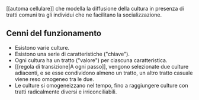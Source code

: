 [[automa cellulare]] che modella la diffusione della cultura in presenza di tratti comuni tra gli individui che ne facilitano la socializzazione.

## Cenni del funzionamento

- Esistono varie culture.
- Esistono una serie di caratteristiche ("chiave").
- Ogni cultura ha un tratto ("valore") per ciascuna caratteristica.
- [[regola di transizione|A ogni passo]], vengono selezionate due culture adiacenti, e se esse condividono almeno un tratto, un altro tratto casuale viene reso omogeneo tra le due.
- Le culture si omogeneizzano nel tempo, fino a raggiungere culture con tratti radicalmente diversi e irriconciliabili.